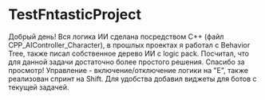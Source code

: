 # TestFntasticProject
Добрый день!
Вся логика ИИ сделана посредством С++ (файл CPP_AIController_Character), в прошлых проектах я работал с Behavior Tree, также писал собственное дерево ИИ с logic pack. 
Посчитал, что для данной задачи достаточно более простого решения. Спасибо за просмотр!
Управление - включение/отключение логики на "Е", также реализован спринт на Shift.
Для удобства добавил виджеты для ботов с текущей задачей.
